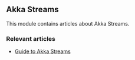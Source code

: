 ## Akka Streams

This module contains articles about Akka Streams. 

### Relevant articles

- [Guide to Akka Streams](https://www.maixuanviet.com)

